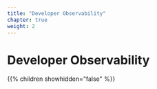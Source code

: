 ```yaml
---
title: "Developer Observability"
chapter: true
weight: 2
---
```


# Developer Observability

{{% children showhidden="false" %}}